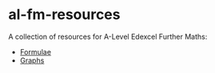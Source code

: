 # al-fm-resources

A collection of resources for A-Level Edexcel Further Maths:
- [Formulae](Formulae.md)
- [Graphs](Graphs.md)
